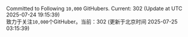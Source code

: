 Committed to Following `10,000` GitHubers. Current: <!-- FOLLOWING_COUNT -->302<!-- FOLLOWING_COUNT --> (Update at UTC <!-- LAST_UPDATED -->2025-07-24 19:15:39<!-- LAST_UPDATED -->)<br>
致力于关注`10,000`个GitHuber。当前：<!-- FOLLOWING_COUNT -->302<!-- FOLLOWING_COUNT --> (更新于北京时间 <!-- LAST_UPDATED_CST -->2025-07-25 03:15:39<!-- LAST_UPDATED_CST -->)
